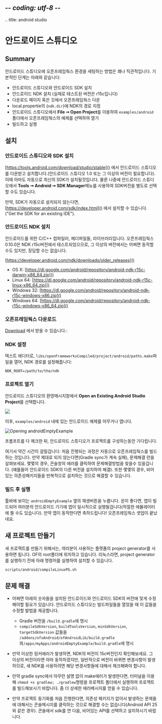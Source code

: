 ## -*- coding: utf-8 -*-
.. title: android studio

안드로이드 스튜디오
================

Summary
-------

안드로이드 스튜디오에 오픈프레임웍스 환경을 세팅하는 방법은 꽤나 직관적입니다. 기본적인 단계는 아래와 같습니다:

- 안드로이드 스튜디오와 안드로이드 SDK 설치
- 안드로이드 NDK 설치 (실제로 테스트된 버전은 r15c입니다)
- 다운로드 페이지 혹은 깃에서 오픈프레임웍스 다운
- local.propertie의 (`ndk.dir`)에 NDK의 경로 지정
- 안드로이드 스튜디오에서 **File ➞ Open Project**를 이용하여 `examples/android`폴더에서 오픈프레임웍스의 예제를 선택하여 열기
- 빌드하고 실행

설치
---

<h3>안드로이드 스튜디오와 SDK 설치</h3>

[https://tools.android.com/download/studio/stable]() 에서 안드로이드 스튜디오를 다운받고 설치합니다.(안드로이드 스튜디오 1.0 또는 그 이상의 버전이 필요합니다). 이때 아마도 자동으로 최신의 SDK가 설치될것입니다. 물론 나중에 안드로이드 스튜디오에서 **Tools ➞ Android ➞ SDK Manager**메뉴를 사용하여 SDK버전을 별도로 선택할 수도 있습니다.

만약, SDK가 자동으로 설치되지 않는다면,  [https://developer.android.com/sdk/index.html]() 에서 설치할 수 있습니다. ("Get the SDK for an existing IDE").

<h3>안드로이드 NDK 설치</h3>

안드로이드를 위한 C/C++ 컴파일러, 헤더파일들, 라이브러리입니다. 오픈프레임웍스 0.10.0은 NDK r15c버전에서 테스트되었으므로, 그 이상의 버전에서는 어쩌면 동작할 수도 있지만, 장담할 수는 없습니다.

[https://developer.android.com/ndk/downloads/older_releases]()

- OS X: [https://dl.google.com/android/repository/android-ndk-r15c-darwin-x86_64.zip]()
- Linux 64: [https://dl.google.com/android/repository/android-ndk-r15c-linux-x86_64.zip]()
- Windows 32: [https://dl.google.com/android/repository/android-ndk-r15c-windows-x86.zip]()
- Windows 64: [https://dl.google.com/android/repository/android-ndk-r15c-windows-x86_64.zip]()

<h3>오픈프레임웍스 다운로드</h3>

[Download](/download) 에서 받을 수 있습니다.:


<h3>NDK 설정</h3>

텍스트 에디터로, `libs/openFrameworksCompiled/project/android/paths.make`파일을 열어, NDK 경로를 설정해줍니다:

    NDK_ROOT=/path/to/the/ndk

<h3>프로젝트 열기</h3>

안드로이드 스튜디오의 환영메시지창에서 **Open an Existing Android Studio Project**를 선택합니다.

![](open-existing-project.png)

이후, `examples/android` 내에 있는 안드로이드 예제를 아무거나 엽니다.

![Opening androidEmptyExample](androidEmptyExample.png)

프롬프트를 다 체크한 뒤, 안드로이드 스튜디오가 프로젝트를 구성하는동안 기다립니다.

여기서 약간 시간이 걸릴겁니다: 처음 진행되는 과정은 자동으로 오픈프레임웍스를 빌드하는 것입니다. 만약 제대로 되지 않는다면(Gradle sync가 계속 실패), 문제해결 란을 살펴보세요. 몇몇의 경우, 콘솔창의 에러를 클릭하여 문제해결방법을 찾을수 있을겁니다. (예를들어 안드로이드 SDK의 다른 버전을 설치하여 해결). 또한 몇몇의 경우, 비어있는 의존성패키지들을 반복적으로 설치하는 것으로 해결할 수 있습니다.

<h3>빌드 후 실행</h3>

툴바에 보이는 `androidEmptyExample` 옆의 재생버튼을 누릅니다. 운이 좋다면, 앱이 빌드되어 여러분의 안드로이드 기기에 앱이 일시적으로 실행될겁니다(적절한 에뮬레이터에 뜰 수도 있습니다). 만약 앱이 동작한다면 축하드립니다! 오픈프레임웍스 셋업이 끝났네요.

새 프로젝트 만들기
--------------------

새 프로젝트를 만들기 위해서는, 여러분이 사용하는 플랫폼의 project generator를 사용하면 됩니다. OF의 root폴더에 위치하고 있습니다. 리눅스라면, project generator를 실행하기 전에 아래 명령어를 실행하여 설치할 수 있습니다.

```sh
scripts/android/compileLinuxPG.sh
```

문제 해결
--------------

- 어쩌면 아래의 숫자들을 설치된 안드로이드와 안드로이드 SDK의 버전에 맞게 수정해야할 필요가 있습니다. 안드로이드 스튜디오는 빌드파일들을 열었을 때 이 값들을 수정할 발법을 제공합니다.

    - Gradle 버전을 `/build.gradle`에 명시
    - `compileSdkVersion`, `buildToolsVersion`, `minSdkVersion`, `targetSdkVersion` 값들을
     `/addons/ofxAndroid/ofAndroidLib/build.gradle` 와`/apps/myApps/androidEmptyExample/build.gradle`에 명시

- 만약 이상한 링커에러가 발생하면, NDK의 버전이 15c버전인지 확인해보세요. 그 이상의 버전이라면 아마 동작하겠지만, 일반적으로 버전이 바뀌면 변경사항이 발생하므로, 새 NDK를 사용하려면 해당 변경사항들에 대해서 체크해봐야 합니다.

- 만약 gradle sync에서 아무런 설명 없이 make에러가 발생한다면, 터미널을 이용해 `chmod +x gradlew; ./gradlew`명령을 프로젝트 폴더에서 실행하여 프로젝트를 빌드해보시기 바랍니다. 좀 더 상세한 에러베시지를 얻을 수 있습니다.

- 만약 프로젝트 동기화를 처음 진행한다면, 의존성 패키지가 없어서 발생하는 문제들에 대해서는 콘솔메시지를 클릭하는 것으로 해결할 수는 없습니다(Android API 25와 같은 경우). 콘솔에서 sdk를 연 다음, 비어있는 API를 선택하고 설치하시기 바랍니다.